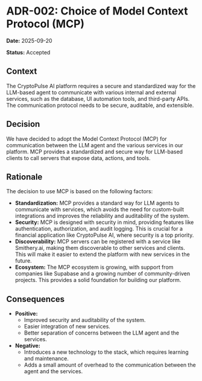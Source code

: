 # ADR-002: Choice of Model Context Protocol (MCP)

**Date:** 2025-09-20

**Status:** Accepted

## Context

The CryptoPulse AI platform requires a secure and standardized way for the LLM-based agent to communicate with various internal and external services, such as the database, UI automation tools, and third-party APIs. The communication protocol needs to be secure, auditable, and extensible.

## Decision

We have decided to adopt the Model Context Protocol (MCP) for communication between the LLM agent and the various services in our platform. MCP provides a standardized and secure way for LLM-based clients to call servers that expose data, actions, and tools.

## Rationale

The decision to use MCP is based on the following factors:

*   **Standardization:** MCP provides a standard way for LLM agents to communicate with services, which avoids the need for custom-built integrations and improves the reliability and auditability of the system.
*   **Security:** MCP is designed with security in mind, providing features like authentication, authorization, and audit logging. This is crucial for a financial application like CryptoPulse AI, where security is a top priority.
*   **Discoverability:** MCP servers can be registered with a service like Smithery.ai, making them discoverable to other services and clients. This will make it easier to extend the platform with new services in the future.
*   **Ecosystem:** The MCP ecosystem is growing, with support from companies like Supabase and a growing number of community-driven projects. This provides a solid foundation for building our platform.

## Consequences

*   **Positive:**
    *   Improved security and auditability of the system.
    *   Easier integration of new services.
    *   Better separation of concerns between the LLM agent and the services.
*   **Negative:**
    *   Introduces a new technology to the stack, which requires learning and maintenance.
    *   Adds a small amount of overhead to the communication between the agent and the services.
